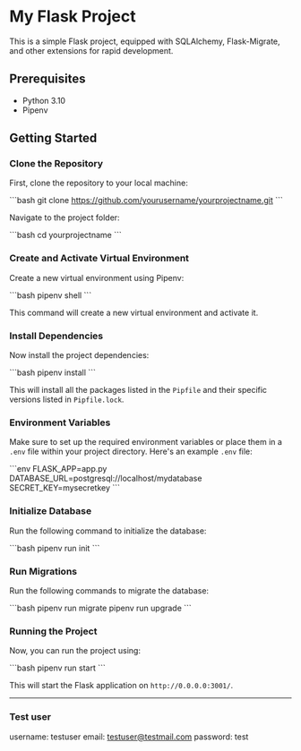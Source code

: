 # My Flask Project

This is a simple Flask project, equipped with SQLAlchemy, Flask-Migrate, and other extensions for rapid development.

## Prerequisites

- Python 3.10
- Pipenv

## Getting Started

### Clone the Repository

First, clone the repository to your local machine:

\`\`\`bash
git clone https://github.com/yourusername/yourprojectname.git
\`\`\`

Navigate to the project folder:

\`\`\`bash
cd yourprojectname
\`\`\`

### Create and Activate Virtual Environment

Create a new virtual environment using Pipenv:

\`\`\`bash
pipenv shell
\`\`\`

This command will create a new virtual environment and activate it.

### Install Dependencies

Now install the project dependencies:

\`\`\`bash
pipenv install
\`\`\`

This will install all the packages listed in the `Pipfile` and their specific versions listed in `Pipfile.lock`.

### Environment Variables

Make sure to set up the required environment variables or place them in a `.env` file within your project directory. Here's an example `.env` file:

\`\`\`env
FLASK_APP=app.py
DATABASE_URL=postgresql://localhost/mydatabase
SECRET_KEY=mysecretkey
\`\`\`

### Initialize Database

Run the following command to initialize the database:

\`\`\`bash
pipenv run init
\`\`\`

### Run Migrations

Run the following commands to migrate the database:

\`\`\`bash
pipenv run migrate
pipenv run upgrade
\`\`\`

### Running the Project

Now, you can run the project using:

\`\`\`bash
pipenv run start
\`\`\`

This will start the Flask application on `http://0.0.0.0:3001/`.

---

### Test user
username: testuser
email: testuser@testmail.com
password: test
